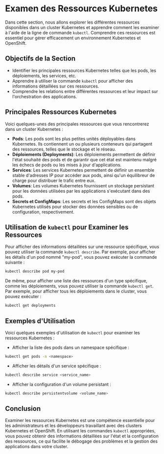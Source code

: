 # Examen des Ressources Kubernetes

Dans cette section, nous allons explorer les différentes ressources disponibles dans un cluster Kubernetes et apprendre comment les examiner à l'aide de la ligne de commande `kubectl`. Comprendre ces ressources est essentiel pour gérer efficacement un environnement Kubernetes et OpenShift.

## Objectifs de la Section

- Identifier les principales ressources Kubernetes telles que les pods, les déploiements, les services, etc.
- Apprendre à utiliser la commande `kubectl` pour afficher des informations détaillées sur ces ressources.
- Comprendre les relations entre différentes ressources et leur impact sur l'orchestration des applications.

## Principales Ressources Kubernetes

Voici quelques-unes des principales ressources que vous rencontrerez dans un cluster Kubernetes :

- **Pods**: Les pods sont les plus petites unités déployables dans Kubernetes. Ils contiennent un ou plusieurs conteneurs qui partagent des ressources, telles que le stockage et le réseau.
- **Déploiements (Deployments)**: Les déploiements permettent de définir l'état souhaité des pods et de garantir que cet état est maintenu malgré les échecs de pods ou les mises à jour d'applications.
- **Services**: Les services Kubernetes permettent de définir un ensemble stable d'adresses IP pour accéder aux pods, ainsi qu'un équilibreur de charge pour distribuer le trafic entre eux.
- **Volumes**: Les volumes Kubernetes fournissent un stockage persistant pour les données utilisées par les applications s'exécutant dans des pods.
- **Secrets et ConfigMaps**: Les secrets et les ConfigMaps sont des objets Kubernetes utilisés pour stocker des données sensibles ou de configuration, respectivement.

## Utilisation de `kubectl` pour Examiner les Ressources

Pour afficher des informations détaillées sur une ressource spécifique, vous pouvez utiliser la commande `kubectl describe`. Par exemple, pour afficher les détails d'un pod nommé "my-pod", vous pouvez exécuter la commande suivante :

```bash
kubectl describe pod my-pod
```

De même, pour afficher une liste des ressources d'un type spécifique, comme les déploiements, vous pouvez utiliser la commande `kubectl get`. Par exemple, pour afficher tous les déploiements dans le cluster, vous pouvez exécuter :

```bash
kubectl get deployments
```

## Exemples d'Utilisation

Voici quelques exemples d'utilisation de `kubectl` pour examiner les ressources Kubernetes :

- Afficher la liste des pods dans un namespace spécifique :

```bash
kubectl get pods -n <namespace>
```

- Afficher les détails d'un service spécifique :

```bash
kubectl describe service <service_name>
```

- Afficher la configuration d'un volume persistant :

```bash
kubectl describe persistentvolume <volume_name>
```

## Conclusion

Examiner les ressources Kubernetes est une compétence essentielle pour les administrateurs et les développeurs travaillant avec des clusters Kubernetes et OpenShift. En utilisant les commandes `kubectl` appropriées, vous pouvez obtenir des informations détaillées sur l'état et la configuration des ressources, ce qui facilite le débogage des problèmes et la gestion des applications dans votre cluster.
